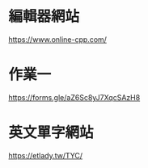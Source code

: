 # 編輯器網站
https://www.online-cpp.com/
# 作業一
https://forms.gle/aZ6Sc8yJ7XqcSAzH8

# 英文單字網站
https://etlady.tw/TYC/

